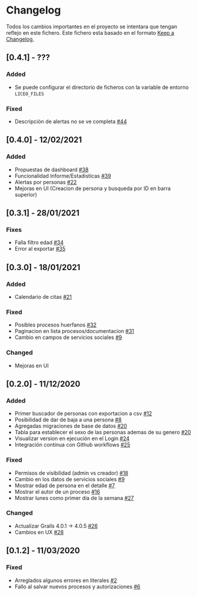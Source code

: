 # Changelog
Todos los cambios importantes en el proyecto se intentara que tengan reflejo en este fichero. Este fichero esta basado en el formato [Keep a Changelog](https://keepachangelog.com/en/1.0.0/),

## [0.4.1] - ???

### Added

- Se puede configurar el directorio de ficheros con la variable de entorno `LICEO_FILES`

### Fixed

- Descripción de alertas no se ve completa [#44](https://github.com/liceo-social/liceo/issues/44)

## [0.4.0] - 12/02/2021

### Added

- Propuestas de dashboard [#38](https://github.com/liceo-social/liceo/issues/38)
- Funcionalidad Informe/Estadisticas [#39](https://github.com/liceo-social/liceo/issues/39)
- Alertas por personas [#22](https://github.com/liceo-social/liceo/issues/22)
- Mejoras en UI (Creacion de persona y busqueda por ID en barra superior)

## [0.3.1] - 28/01/2021

### Fixes

- Falla filtro edad [#34](https://github.com/liceo-social/liceo/issues/34)
- Error al exportar [#35](https://github.com/liceo-social/liceo/issues/35)

## [0.3.0] - 18/01/2021

### Added

- Calendario de citas [#21](https://github.com/liceo-social/liceo/issues/21)

### Fixed

- Posibles procesos huerfanos [#32](https://github.com/liceo-social/liceo/issues/32)
- Paginacion en lista procesos/documentacion [#31](https://github.com/liceo-social/liceo/issues/31)
- Cambio en campos de servicios sociales [#9](https://github.com/liceo-social/liceo/issues/9)

### Changed

- Mejoras en UI

## [0.2.0] - 11/12/2020
### Added

- Primer buscador de personas con exportacion a csv [#12](https://github.com/liceo-social/liceo/issues/12)
- Posibilidad de dar de baja a una persona [#8](https://github.com/liceo-social/liceo/issues/8)
- Agregadas migraciones de base de datos [#20](https://github.com/liceo-social/liceo/issues/20)
- Tabla para establecer el sexo de las personas ademas de su genero [#20](https://github.com/liceo-social/liceo/issues/20)
- Visualizar version en ejecución en el Login [#24](https://github.com/liceo-social/liceo/issues/24)
- Integración continua con Github workflows [#25](https://github.com/liceo-social/liceo/issues/25)

### Fixed

- Permisos de visibilidad (admin vs creador) [#18](https://github.com/liceo-social/liceo/issues/18)
- Cambio en los datos de servicios sociales [#9](https://github.com/liceo-social/liceo/issues/9)
- Mostrar edad de persona en el detalle [#7](https://github.com/liceo-social/liceo/issues/7)
- Mostrar el autor de un proceso [#16](https://github.com/liceo-social/liceo/issues/16)
- Mostrar lunes como primer dia de la semana [#27](https://github.com/liceo-social/liceo/issues/27)

### Changed

- Actualizar Grails 4.0.1 -> 4.0.5 [#26](https://github.com/liceo-social/liceo/issues/26)
- Cambios en UX [#28](https://github.com/liceo-social/liceo/issues/28)

## [0.1.2] - 11/03/2020
### Fixed

- Arreglados algunos errores en literales [#2](https://github.com/liceo-social/liceo/issues/6)
- Fallo al salvar nuevos procesos y autorizaciones [#6](https://github.com/liceo-social/liceo/issues/6)
